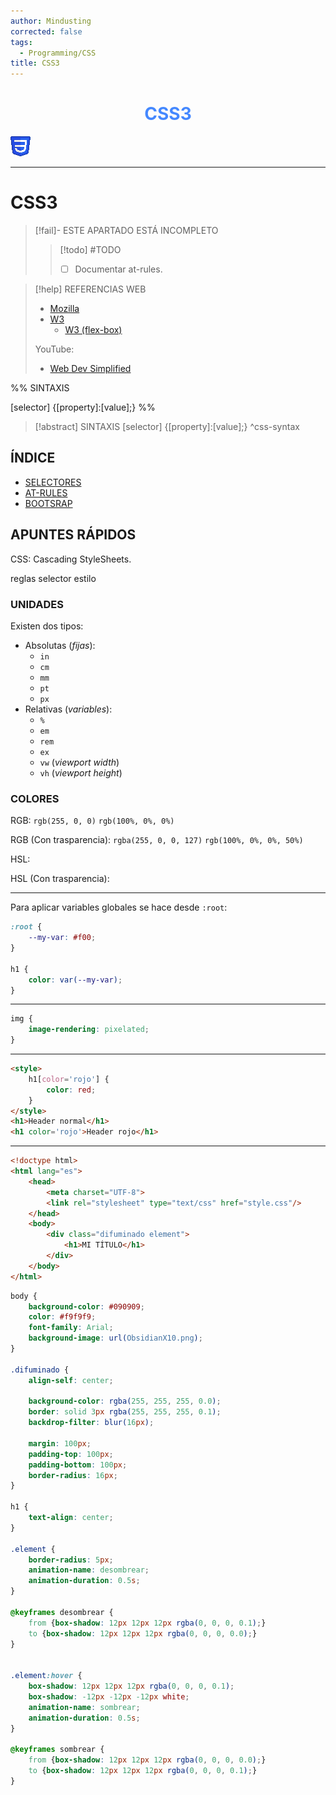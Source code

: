 ```yaml
---
author: Mindusting
corrected: false
tags:
  - Programming/CSS
title: CSS3
---
```


<h1 style="text-align:center;color:#48f;">CSS3</h1>

![#logo](../img/css_logo.png)

---

# CSS3

> [!fail]- ESTE APARTADO ESTÁ INCOMPLETO
> > [!todo] #TODO
> > - [ ] Documentar at-rules.

> [!help] REFERENCIAS WEB
> - [Mozilla](https://developer.mozilla.org/es/docs/Web/CSS/Using_CSS_custom_properties)
> - [W3](https://www.w3schools.com/css/)
>     - [W3 (flex-box)](https://www.w3schools.com/css/css3_flexbox.asp)
>
> YouTube:
> - [Web Dev Simplified](https://youtu.be/l1mER1bV0N0)

%%
SINTAXIS

[selector] {[property]:[value];}
%%

> [!abstract] SINTAXIS
> <span class="italic function-color">[selector]</span> <span class="function-color">{</span><span class="italic variable-color">[property]</span>:<span class="italic string-color">[value]</span>;<span class="function-color">}</span>
^css-syntax

## ÍNDICE

- [SELECTORES](css_selectors.md)
- [AT-RULES](css_at_rules.md)
- [BOOTSRAP](css_bootstrap.md)

## APUNTES RÁPIDOS

CSS: Cascading StyleSheets.

reglas
selector estilo


### UNIDADES

Existen dos tipos:
- Absolutas (*fijas*):
    - `in`
    - `cm`
    - `mm`
    - `pt`
    - `px`
- Relativas (*variables*):
    - `%`
    - `em`
    - `rem`
    - `ex`
    - `vw` (*viewport width*)
    - `vh` (*viewport height*)

### COLORES

RGB:
`rgb(255, 0, 0)`
`rgb(100%, 0%, 0%)`

RGB (Con trasparencia):
`rgba(255, 0, 0, 127)`
`rgb(100%, 0%, 0%, 50%)`

HSL:

HSL (Con trasparencia):

---

Para aplicar variables globales se hace desde `:root`:

```css
:root {
    --my-var: #f00;
}

h1 {
    color: var(--my-var);
}
```

---

```css
img {
    image-rendering: pixelated;
}
```

---

```html
<style>
    h1[color='rojo'] {
        color: red;
    }
</style>
<h1>Header normal</h1>
<h1 color='rojo'>Header rojo</h1>
```

---
```html
<!doctype html>
<html lang="es">
    <head>
        <meta charset="UTF-8">
        <link rel="stylesheet" type="text/css" href="style.css"/>
    </head>
    <body>
        <div class="difuminado element">
            <h1>MI TÍTULO</h1>
        </div>
    </body>
</html>

```

```css
body {
    background-color: #090909;
    color: #f9f9f9;
    font-family: Arial;
    background-image: url(ObsidianX10.png);
}

.difuminado {
    align-self: center;

    background-color: rgba(255, 255, 255, 0.0);
    border: solid 3px rgba(255, 255, 255, 0.1);
    backdrop-filter: blur(16px);

    margin: 100px;
    padding-top: 100px;
    padding-bottom: 100px;
    border-radius: 16px;
}

h1 {
    text-align: center;
}

.element {
    border-radius: 5px;
    animation-name: desombrear;
    animation-duration: 0.5s;
}

@keyframes desombrear {
    from {box-shadow: 12px 12px 12px rgba(0, 0, 0, 0.1);}
    to {box-shadow: 12px 12px 12px rgba(0, 0, 0, 0.0);}
}


.element:hover {
    box-shadow: 12px 12px 12px rgba(0, 0, 0, 0.1);
    box-shadow: -12px -12px -12px white;
    animation-name: sombrear;
    animation-duration: 0.5s;
}

@keyframes sombrear {
    from {box-shadow: 12px 12px 12px rgba(0, 0, 0, 0.0);}
    to {box-shadow: 12px 12px 12px rgba(0, 0, 0, 0.1);}
}
```
